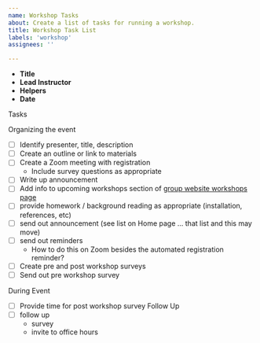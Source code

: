 ```yaml
---
name: Workshop Tasks
about: Create a list of tasks for running a workshop.
title: Workshop Task List
labels: 'workshop'
assignees: ''

---
```


* **Title**
* **Lead Instructor**
* **Helpers**
* **Date**

Tasks

Organizing the event

* [ ] Identify presenter, title, description
* [ ] Create an outline or link to materials
* [ ] Create a Zoom meeting with registration
  * Include survey questions as appropriate
* [ ] Write up announcement  
* [ ] Add info to upcoming workshops section of [group website workshops page](https://datascience.cals.arizona.edu/workshops)
* [ ] provide homework / background reading as appropriate (installation, references, etc)
* [ ] send out announcement (see list on Home page ... that list and this may move)
* [ ] send out reminders
    * How to do this on Zoom besides the automated registration reminder?
* [ ] Create pre and post workshop surveys
* [ ] Send out pre workshop survey

During Event 
* [ ] Provide time for post workshop survey
Follow Up
* [ ] follow up 
    * survey
    * invite to office hours

